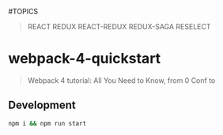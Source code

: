 
#TOPICS
> REACT
> REDUX
> REACT-REDUX
> REDUX-SAGA
> RESELECT


# webpack-4-quickstart
> Webpack 4 tutorial: All You Need to Know, from 0 Conf to

## Development

```bash
npm i && npm run start
```
